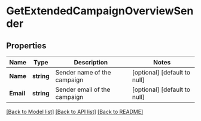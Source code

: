 # GetExtendedCampaignOverviewSender

## Properties
Name | Type | Description | Notes
------------ | ------------- | ------------- | -------------
**Name** | **string** | Sender name of the campaign | [optional] [default to null]
**Email** | **string** | Sender email of the campaign | [optional] [default to null]

[[Back to Model list]](../README.md#documentation-for-models) [[Back to API list]](../README.md#documentation-for-api-endpoints) [[Back to README]](../README.md)


